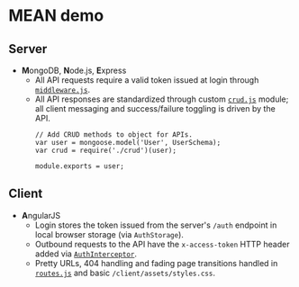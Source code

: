 # MEAN demo

## Server
* **M**ongoDB, **N**ode.js, **E**xpress
  * All API requests require a valid token issued at login through [`middleware.js`](https://github.com/natemow/mean_demo/blob/master/app/server/middleware.js).
  * All API responses are standardized through custom [`crud.js`](https://github.com/natemow/mean_demo/blob/master/app/server/models/crud.js) module; all client messaging and success/failure toggling is driven by the API.
    <pre><code>// Add CRUD methods to object for APIs.
    var user = mongoose.model('User', UserSchema);
    var crud = require('./crud')(user);

    module.exports = user;</code></pre>

## Client
* **A**ngularJS
  * Login stores the token issued from the server's `/auth` endpoint in local browser storage (via `AuthStorage`).
  * Outbound requests to the API have the `x-access-token` HTTP header added via [`AuthInterceptor`](https://github.com/natemow/mean_demo/blob/master/app/client/app/services/auth.js).
  * Pretty URLs, 404 handling and fading page transitions handled in [`routes.js`](https://github.com/natemow/mean_demo/blob/master/app/client/app/routes.js) and basic `/client/assets/styles.css`.
